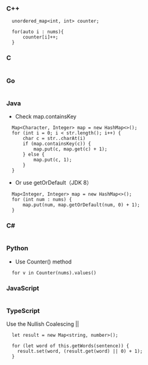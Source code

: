### C++
```
  unordered_map<int, int> counter;

  for(auto i : nums){
      counter[i]++;
  }
```
### C
```

```

### Go
```
```
### Java
- Check map.containsKey
```
  Map<Character, Integer> map = new HashMap<>();
  for (int i = 0; i < str.length(); i++) {
      char c = str..charAt(i)
      if (map.containsKey(c)) {
          map.put(c, map.get(c) + 1);
      } else {
          map.put(c, 1);
      }
  }
```
- Or use getOrDefault（JDK 8）
```
  Map<Integer, Integer> map = new HashMap<>();
  for (int num : nums) {
      map.put(num, map.getOrDefault(num, 0) + 1);
  }
```

### C#
```  

```
### Python
- Use Counter() method
```
  for v in Counter(nums).values()

```


### JavaScript
```
```
### TypeScript
Use the Nullish Coalescing || 
```
  let result = new Map<string, number>();

  for (let word of this.getWords(sentence)) {
    result.set(word, (result.get(word) || 0) + 1);
  }
```